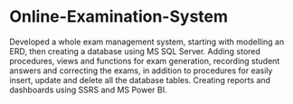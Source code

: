 # Online-Examination-System
Developed a whole exam management system, starting with modelling an ERD, then creating a database using MS SQL Server. Adding stored procedures, views and functions for exam generation, recording student answers and correcting the exams, in addition to procedures for easily insert, update and delete all the database tables. Creating reports and dashboards using SSRS and MS Power BI. 
